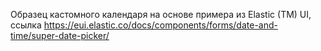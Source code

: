 Образец кастомного календаря на основе примера из Elastic (TM) UI,
ссылка https://eui.elastic.co/docs/components/forms/date-and-time/super-date-picker/
